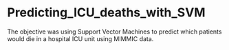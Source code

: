 # Predicting_ICU_deaths_with_SVM
The objective was using Support Vector Machines to predict which patients would die in a hospital ICU unit using MIMMIC data. 

